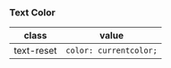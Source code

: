 ### Text Color

| class      | value                  |
| ---------- | ---------------------- |
| text-reset | `color: currentcolor;` |
